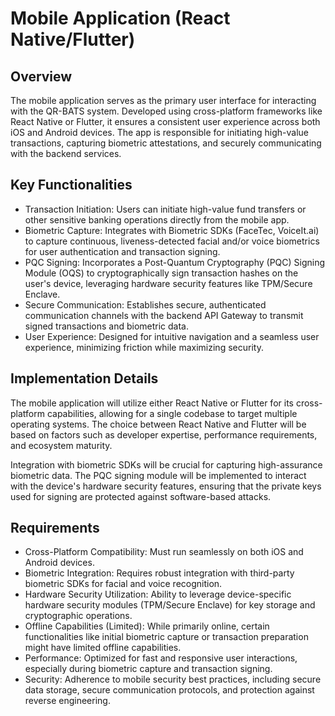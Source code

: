 # Mobile Application (React Native/Flutter)

## Overview

The mobile application serves as the primary user interface for interacting with the QR-BATS system. Developed using cross-platform frameworks like React Native or Flutter, it ensures a consistent user experience across both iOS and Android devices. The app is responsible for initiating high-value transactions, capturing biometric attestations, and securely communicating with the backend services.

## Key Functionalities

- Transaction Initiation: Users can initiate high-value fund transfers or other sensitive banking operations directly from the mobile app.
- Biometric Capture: Integrates with Biometric SDKs (FaceTec, VoiceIt.ai) to capture continuous, liveness-detected facial and/or voice biometrics for user authentication and transaction signing.
- PQC Signing: Incorporates a Post-Quantum Cryptography (PQC) Signing Module (OQS) to cryptographically sign transaction hashes on the user's device, leveraging hardware security features like TPM/Secure Enclave.
- Secure Communication: Establishes secure, authenticated communication channels with the backend API Gateway to transmit signed transactions and biometric data.
- User Experience: Designed for intuitive navigation and a seamless user experience, minimizing friction while maximizing security.

## Implementation Details

The mobile application will utilize either React Native or Flutter for its cross-platform capabilities, allowing for a single codebase to target multiple operating systems. The choice between React Native and Flutter will be based on factors such as developer expertise, performance requirements, and ecosystem maturity.

Integration with biometric SDKs will be crucial for capturing high-assurance biometric data. The PQC signing module will be implemented to interact with the device's hardware security features, ensuring that the private keys used for signing are protected against software-based attacks.

## Requirements

- Cross-Platform Compatibility: Must run seamlessly on both iOS and Android devices.
- Biometric Integration: Requires robust integration with third-party biometric SDKs for facial and voice recognition.
- Hardware Security Utilization: Ability to leverage device-specific hardware security modules (TPM/Secure Enclave) for key storage and cryptographic operations.
- Offline Capabilities (Limited): While primarily online, certain functionalities like initial biometric capture or transaction preparation might have limited offline capabilities.
- Performance: Optimized for fast and responsive user interactions, especially during biometric capture and transaction signing.
- Security: Adherence to mobile security best practices, including secure data storage, secure communication protocols, and protection against reverse engineering.
